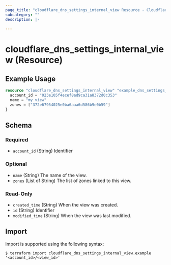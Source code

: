 ```yaml
---
page_title: "cloudflare_dns_settings_internal_view Resource - Cloudflare"
subcategory: ""
description: |-
  
---
```


# cloudflare_dns_settings_internal_view (Resource)



## Example Usage

```terraform
resource "cloudflare_dns_settings_internal_view" "example_dns_settings_internal_view" {
  account_id = "023e105f4ecef8ad9ca31a8372d0c353"
  name = "my view"
  zones = ["372e67954025e0ba6aaa6d586b9e0b59"]
}
```

<!-- schema generated by tfplugindocs -->
## Schema

### Required

- `account_id` (String) Identifier

### Optional

- `name` (String) The name of the view.
- `zones` (List of String) The list of zones linked to this view.

### Read-Only

- `created_time` (String) When the view was created.
- `id` (String) Identifier
- `modified_time` (String) When the view was last modified.

## Import

Import is supported using the following syntax:

```shell
$ terraform import cloudflare_dns_settings_internal_view.example '<account_id>/<view_id>'
```
